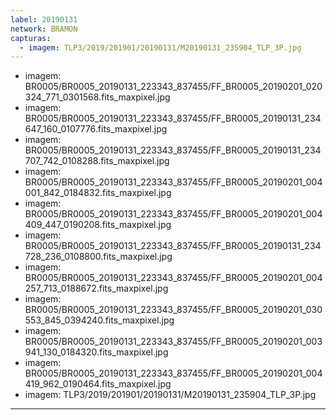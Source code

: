 ```yaml
---
label: 20190131
network: BRAMON
capturas:
  - imagem: TLP3/2019/201901/20190131/M20190131_235904_TLP_3P.jpg
---
```

  - imagem: BR0005/BR0005_20190131_223343_837455/FF_BR0005_20190201_020324_771_0301568.fits_maxpixel.jpg
  - imagem: BR0005/BR0005_20190131_223343_837455/FF_BR0005_20190131_234647_160_0107776.fits_maxpixel.jpg
  - imagem: BR0005/BR0005_20190131_223343_837455/FF_BR0005_20190131_234707_742_0108288.fits_maxpixel.jpg
  - imagem: BR0005/BR0005_20190131_223343_837455/FF_BR0005_20190201_004001_842_0184832.fits_maxpixel.jpg
  - imagem: BR0005/BR0005_20190131_223343_837455/FF_BR0005_20190201_004409_447_0190208.fits_maxpixel.jpg
  - imagem: BR0005/BR0005_20190131_223343_837455/FF_BR0005_20190131_234728_236_0108800.fits_maxpixel.jpg
  - imagem: BR0005/BR0005_20190131_223343_837455/FF_BR0005_20190201_004257_713_0188672.fits_maxpixel.jpg
  - imagem: BR0005/BR0005_20190131_223343_837455/FF_BR0005_20190201_030553_845_0394240.fits_maxpixel.jpg
  - imagem: BR0005/BR0005_20190131_223343_837455/FF_BR0005_20190201_003941_130_0184320.fits_maxpixel.jpg
  - imagem: BR0005/BR0005_20190131_223343_837455/FF_BR0005_20190201_004419_962_0190464.fits_maxpixel.jpg
  - imagem: TLP3/2019/201901/20190131/M20190131_235904_TLP_3P.jpg
---
